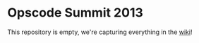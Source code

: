 Opscode Summit 2013
===================

This repository is empty, we're capturing everything in the [wiki](https://github.com/opscode/opscode-summit-2013/wiki)!
